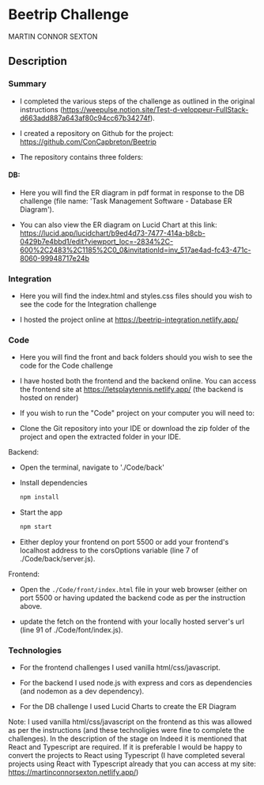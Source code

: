 # Beetrip Challenge

MARTIN CONNOR SEXTON

## Description

### Summary 
- I completed the various steps of the challenge as outlined in the original instructions (https://weepulse.notion.site/Test-d-veloppeur-FullStack-d663add887a643af80c94cc67b34274f).

- I created a repository on Github for the project: https://github.com/ConCapbreton/Beetrip 

- The repository contains three folders: 

#### DB: 
- Here you will find the ER diagram in pdf format in response to the DB challenge (file name: 'Task Management Software - Database ER Diagram').

- You can also view the ER diagram on Lucid Chart at this link: https://lucid.app/lucidchart/b9ed4d73-7477-414a-b8cb-0429b7e4bbd1/edit?viewport_loc=-2834%2C-600%2C2483%2C1185%2C0_0&invitationId=inv_517ae4ad-fc43-471c-8060-99948717e24b
     
### Integration
- Here you will find the index.html and styles.css files should you wish to see the code for the Integration challenge

- I hosted the project online at https://beetrip-integration.netlify.app/ 

### Code
- Here you will find the front and back folders should you wish to see the code for the Code challenge

- I have hosted both the frontend and the backend online. You can access the frontend site at https://letsplaytennis.netlify.app/  (the backend is hosted on render)

- If you wish to run the "Code" project on your computer you will need to:

- Clone the Git repository into your IDE or download the zip folder of the project and open the extracted folder in your IDE.

Backend: 
- Open the terminal, navigate to './Code/back' 
- Install dependencies
  ```bash
  npm install 
  ```
- Start the app
  ```bash
  npm start
  ```

- Either deploy your frontend on port 5500 or add your frontend's localhost address to the corsOptions variable (line 7 of ./Code/back/server.js).

Frontend: 
- Open the `./Code/front/index.html` file in your web browser (either on port 5500 or having updated the backend code as per the instruction above.

- update the fetch on the frontend with your locally hosted server's url (line 91 of ./Code/font/index.js).

### Technologies
- For the frontend challenges I used vanilla html/css/javascript. 

- For the backend I used node.js with express and cors as dependencies (and nodemon as a dev dependency).

- For the DB challenge I used Lucid Charts to create the ER Diagram

Note: I used vanilla html/css/javascript on the frontend as this was allowed as per the instructions (and these technoligies were fine to complete the challenges). In the description of the stage on Indeed it is mentioned that React and Typescript are required. If it is preferable I would be happy to convert the projects to React using Typescript (I have completed several projects using React with Typescript already that you can access at my site: https://martinconnorsexton.netlify.app/)